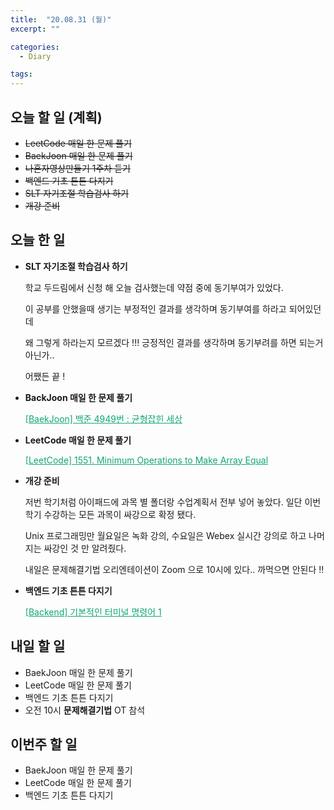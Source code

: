 ```yaml
---
title:  "20.08.31 (월)"
excerpt: ""

categories:
  - Diary

tags:
---
```


## 오늘 할 일 (계획)

- ~~LeetCode 매일 한 문제 풀기~~
- ~~BaekJoon 매일 한 문제 풀기~~
- ~~나혼자영상만들기 1주차 듣기~~
- ~~백엔드 기초 튼튼 다지기~~
- ~~SLT 자기조절 학습검사 하기~~
- ~~개강 준비~~

## 오늘 한 일

- **SLT 자기조절 학습검사 하기**

  학교 두드림에서 신청 해 오늘 검사했는데 약점 중에 동기부여가 있었다.

  이 공부를 안했을때 생기는 부정적인 결과를 생각하며 동기부여를 하라고 되어있던데

  왜 그렇게 하라는지 모르겠다 !!! 긍정적인 결과를 생각하며 동기부려를 하면 되는거 아닌가..

  어쨌든 끝 !

- **BackJoon 매일 한 문제 풀기**

  <a href="https://nam-ki-bok.github.io/baekjoon/Baek_Balance/" style="color:#0FA678">[BaekJoon] 백준 4949번 : 균형잡힌 세상</a>

- **LeetCode 매일 한 문제 풀기**

  <a href="https://nam-ki-bok.github.io/leetcode/Leet_MakeSameARr/" style="color:#0FA678">[LeetCode] 1551. Minimum Operations to Make Array Equal</a>

- **개강 준비**

  저번 학기처럼 아이패드에 과목 별 폴더랑 수업계획서 전부 넣어 놓았다. 일단 이번 학기 수강하는 모든 과목이 싸강으로 확정 됐다.

  Unix 프로그래밍만 월요일은 녹화 강의, 수요일은 Webex 실시간 강의로 하고 나머지는 싸강인 것 만 알려줬다.

  내일은 문제해결기법 오리엔테이션이 Zoom 으로 10시에 있다.. 까먹으면 안된다 !!

- **백엔드 기초 튼튼 다지기**

  <a href="https://nam-ki-bok.github.io/backend/Backend_11/" style="color:#0FA678">[Backend] 기본적인 터미널 명령어 1</a>


## 내일 할 일

- BaekJoon 매일 한 문제 풀기
- LeetCode 매일 한 문제 풀기
- 백엔드 기초 튼튼 다지기
- 오전 10시 **문제해결기법** OT 참석

## 이번주 할 일

- BaekJoon 매일 한 문제 풀기
- LeetCode 매일 한 문제 풀기
- 백엔드 기초 튼튼 다지기
